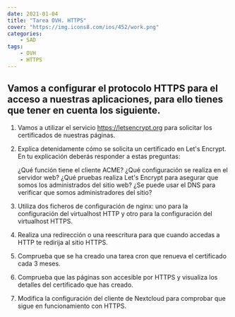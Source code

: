 ```yaml
---
date: 2021-01-04
title: "Tarea OVH. HTTPS"
cover: "https://img.icons8.com/ios/452/work.png"
categories: 
    - SAD
tags:
    - OVH
    - HTTPS
---
```


## Vamos a configurar el protocolo HTTPS para el acceso a nuestras aplicaciones, para ello tienes que tener en cuenta los siguiente.

1. Vamos a utilizar el servicio https://letsencrypt.org para solicitar los certificados de nuestras páginas.
2. Explica detenidamente cómo se solicita un certificado en Let's Encrypt. En tu explicación deberás responder a estas preguntas:

    ¿Qué función tiene el cliente ACME?
    ¿Qué configuración se realiza en el servidor web?
    ¿Qué pruebas realiza Let's Encrypt para asegurar que somos los administrados del sitio web?
    ¿Se puede usar el DNS para verificar que somos administradores del sitio?

3. Utiliza dos ficheros de configuración de nginx: uno para la configuración del virtualhost HTTP y otro para la configuración del virtualhost HTTPS.
4. Realiza una redirección o una reescritura para que cuando accedas a HTTP te redirija al sitio HTTPS.
5. Comprueba que se ha creado una tarea cron que renueva el certificado cada 3 meses.
6. Comprueba que las páginas son accesible por HTTPS y visualiza los detalles del certificado que has creado.
7. Modifica la configuración del cliente de Nextcloud para comprobar que sigue en funcionamiento con HTTPS.

```shell

```